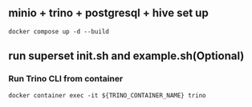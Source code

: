 ## minio + trino + postgresql + hive set up 
```docker compose up -d --build```

## run superset init.sh and example.sh(Optional)

### Run Trino CLI from container
```docker container exec -it ${TRINO_CONTAINER_NAME} trino```